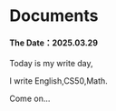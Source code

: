 # Documents



#### The Date：2025.03.29



Today is my write day,

I write English,CS50,Math.



Come on...
